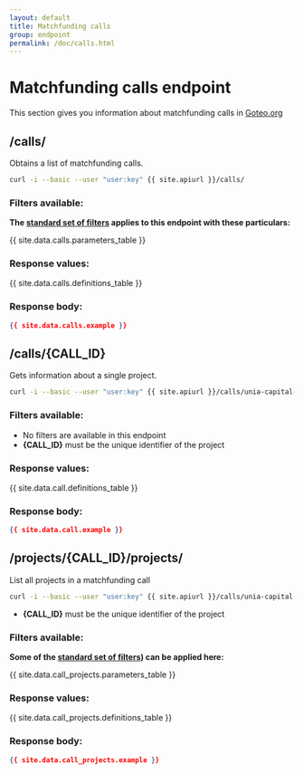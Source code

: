 ```yaml
---
layout: default
title: Matchfunding calls
group: endpoint
permalink: /doc/calls.html
---
```

# Matchfunding calls endpoint

This section gives you information about matchfunding calls in [Goteo.org](http://goteo.org)

<a name="calls"></a>
## /calls/

Obtains a list of matchfunding calls.

```bash
curl -i --basic --user "user:key" {{ site.apiurl }}/calls/
```

### Filters available:

**The [standard set of filters](/doc/filters/) applies to this endpoint with these particulars:**

{{ site.data.calls.parameters_table }}

### Response values:

{{ site.data.calls.definitions_table }}

### Response body:

```json
{{ site.data.calls.example }}
```

<a name="project"></a>
## /calls/{CALL_ID}

Gets information about a single project.

```bash
curl -i --basic --user "user:key" {{ site.apiurl }}/calls/unia-capital-riego
```

### Filters available:

* No filters are available in this endpoint
* **{CALL_ID}** must be the unique identifier of the project

### Response values:

{{ site.data.call.definitions_table }}

### Response body:

```json
{{ site.data.call.example }}
```

<a name="call"></a>
## /projects/{CALL_ID}/projects/

List all projects in a matchfunding call

```bash
curl -i --basic --user "user:key" {{ site.apiurl }}/calls/unia-capital-riego/projects/
```

* **{CALL_ID}** must be the unique identifier of the project

### Filters available:

**Some of the [standard set of filters](filters.html)) can be applied here:**

{{ site.data.call_projects.parameters_table }}

### Response values:

{{ site.data.call_projects.definitions_table }}

### Response body:

```json
{{ site.data.call_projects.example }}
```
